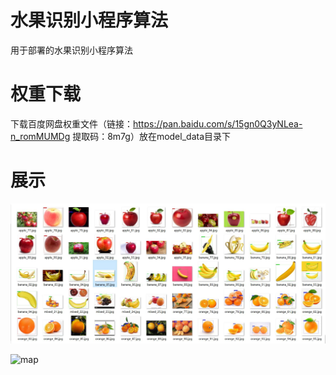 # 水果识别小程序算法
用于部署的水果识别小程序算法


# 权重下载
下载百度网盘权重文件（链接：https://pan.baidu.com/s/15gn0Q3yNLea-n_romMUMDg 提取码：8m7g）放在model_data目录下


# 展示
![test](model_data/测试集.jpg)

![map](model_data/.jpg)
